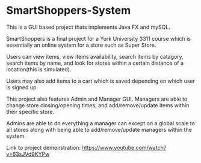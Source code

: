 # SmartShoppers-System

This is a GUI based project thats implements Java FX and mySQL.

SmartShoppers is a final project for a York University 3311 course which is essentially an online system for a store such as Super Store.

Users can view items, view items availability, search items by catagory, search items by name, and look for stores within a certain distance of a location(this is simulated).

Users may also add items to a cart which is saved depending on which user is signed up.

This project also features Admin and Manager GUI. Managers are able to change store closing/opening times, and add/remove/update items within their specific store.

Admins are able to do everything a manager can except on a global scale to all stores along with being able to add/remove/update managers within the system.


Link to project demonstration: https://www.youtube.com/watch?v=63sJVd9KYPw

